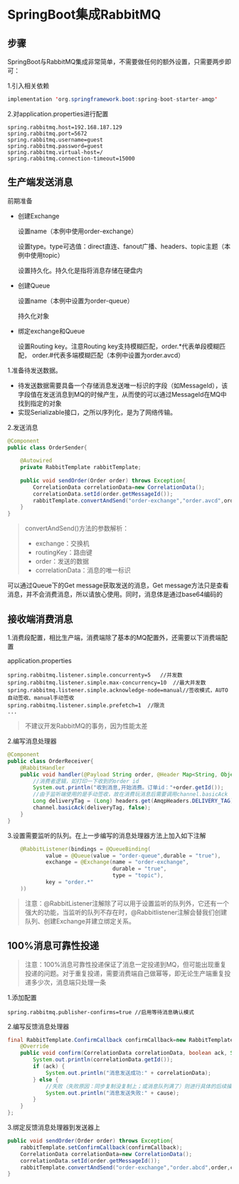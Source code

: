 # SpringBoot集成RabbitMQ

## 步骤

SpringBoot与RabbitMQ集成非常简单，不需要做任何的额外设置，只需要两步即可：

1.引入相关依赖

```java
implementation 'org.springframework.boot:spring-boot-starter-amqp'
```

2.对application.properties进行配置

```properties
spring.rabbitmq.host=192.168.187.129
spring.rabbitmq.port=5672
spring.rabbitmq.username=guest
spring.rabbitmq.password=guest
spring.rabbitmq.virtual-host=/
spring.rabbitmq.connection-timeout=15000
```

## 生产端发送消息

前期准备

- 创建Exchange

  设置name（本例中使用order-exchange）

  设置type。type可选值：direct直连、fanout广播、headers、topic主题（本例中使用topic）

  设置持久化。持久化是指将消息存储在硬盘内

- 创建Queue

  设置name（本例中设置为order-queue）

  持久化对象

- 绑定exchange和Queue

  设置Routing key。注意Routing key支持模糊匹配，order.*代表单段模糊匹配， order.#代表多端模糊匹配（本例中设置为order.avcd）



1.准备待发送数据。

- 待发送数据需要具备一个存储消息发送唯一标识的字段（如MessageId），该字段值在发送消息到MQ的时候产生，从而使的可以通过MessageId在MQ中找到指定的对象
- 实现Serializable接口，之所以序列化，是为了网络传输。



2.发送消息

```java
@Component
public class OrderSender{
    
    @Autowired
    private RabbitTemplate rabbitTemplate;
    
    public void sendOrder(Order order) throws Exception{
        CorrelationData correlationData=new CorrelationData();
        correlationData.setId(order.getMessageId());
        rabbitTemplate.convertAndSend("order-exchange","order.avcd",order,correlationData);
    }
}
```

> convertAndSend()方法的参数解析：
>
> - exchange：交换机
> - routingKey：路由键
> - order：发送的数据
> - correlationData：消息的唯一标识



可以通过Queue下的Get message获取发送的消息，Get message方法只是查看消息，并不会消费消息，所以请放心使用。同时，消息体是通过base64编码的



## 接收端消费消息

1.消费段配置，相比生产端，消费端除了基本的MQ配置外，还需要以下消费端配置

application.properties

```properties
spring.rabbitmq.listener.simple.concurrenty=5	//并发数
spring.rabbitmq.listener.simple.max-concurrency=10	//最大并发数
spring.rabbitmq.listener.simple.acknowledge-node=manual//签收模式，AUTO自动签收、manual手动签收
spring.rabbitmq.listener.simple.prefetch=1	//限流
...
```

> 不建议开发RabbitMQ的事务，因为性能太差



2.编写消息处理器

```java
@Component
public class OrderReceiver{
	@RabbitHandler
    public void handler(@Payload String order, @Header Map<String, Object> headers,Channel channel) throws IOException {
        //消费者逻辑，如打印一下收到的order id
        System.out.println("收到消息,开始消费。订单id："+order.getId());
        //由于监听端使用的是手动签收，故在消费玩消息后需要调用channel.basicAck（）方法通知MQ，消息已经被我消费了
        Long deliveryTag = (Long) headers.get(AmqpHeaders.DELIVERY_TAG);
        channel.basicAck(deliveryTag, false);
    }
}
```



3.设置需要监听的队列。在上一步编写的消息处理器方法上加入如下注解

```java
    @RabbitListener(bindings = @QueueBinding(
            value = @Queue(value = "order-queue",durable = "true"),
            exchange = @Exchange(name = "order-exchange",
                                 durable = "true",
                                 type = "topic"),
            key = "order.*"
    ))
```

> 注意：@RabbitListener注解除了可以用于设置监听的队列外，它还有一个强大的功能，当监听的队列不存在时，@Rabbitlistener注解会替我们创建队列、创建Exchange并建立绑定关系。



## 100%消息可靠性投递

> 注意：100%消息可靠性投递保证了消息一定投递到MQ，但可能出现重复投递的问题。对于重复投递，需要消费端自己做幂等，即无论生产端重复投递多少次，消息端只处理一条



1.添加配置

```properties
spring.rabbitmq.publisher-confirms=true //启用等待消息确认模式
```



2.编写反馈消息处理器

```java
final RabbitTemplate.ConfirmCallback confirmCallback=new RabbitTemplate.ConfirmCallback(){
    @Override
    public void confirm(CorrelationData correlationData, boolean ack, String cause) {
        System.out.println(correlationData.getId());
        if (ack) {
            System.out.println("消息发送成功:" + correlationData);
        } else {
            //失败（失败原因：同步复制没复制上；或消息队列满了）则进行具体的后续操作：重试或补偿等手段
            System.out.println("消息发送失败:" + cause);
        }
    }
};
```



3.绑定反馈消息处理器到发送器上

```java
public void sendOrder(Order order) throws Exception{
    rabbitTemplate.setConfirmCallback(confirmCallback);
    CorrelationData correlationData=new CorrelationData();
    correlationData.setId(order.getMessageId());
    rabbitTemplate.convertAndSend("order-exchange","order.abcd",order,correlationData);
}
```
